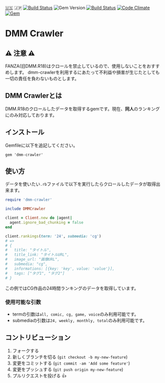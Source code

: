 [:us:](../../README.md) :jp: [![Build Status](https://travis-ci.org/sachin21/dmm-crawler.svg?branch=master)](https://travis-ci.org/sachin21/dmm-crawler) ![Gem Version](https://badge.fury.io/rb/dmm-crawler.svg) [![Build Status](https://travis-ci.org/sachin21/dmm-crawler.svg?branch=master)](https://travis-ci.org/sachin21/dmm-crawler) [![Code Climate](https://codeclimate.com/github/sachin21/dmm-crawler/badges/gpa.svg)](https://codeclimate.com/github/sachin21/dmm-crawler) [![Gem](https://img.shields.io/gem/dt/dmm-crawler.svg)](https://rubygems.org/gems/dmm-crawler)

# DMM Crawler

## :warning: 注意 :warning:

FANZA(旧DMM.R18)はクロールを禁止しているので、使用しないことをおすすめします。
dmm-crawlerを利用するにあたって不利益や損害が生じたとしても一切の責任を負わないものとします。

## DMM Crawlerとは

DMM.R18のクロールしたデータを取得するgemです。現在、**同人**のランキングにのみ対応しております。

## インストール

Gemfileに以下を追記してください。

```
gem 'dmm-crawler'
```

## 使い方

データを使いたい`.rb`ファイルで以下を実行したらクロールしたデータが取得出来ます。

```ruby
require 'dmm-crawler'

include DMMCrawler

client = Client.new do |agent|
  agent.ignore_bad_chunking = false
end

client.rankings(term: '24', submedia: 'cg')
# =>
# {
#   title: "タイトル",
#   title_link: "タイトルURL",
#   image_url: "画像URL",
#   submedia: "cg",
#   informations: [{key: 'key', value: 'value'}],
#   tags: ["タグ1", "タグ2"]
# }
```

この例ではCG作品の24時間ランキングのデータを取得しています。

### 使用可能な引数
- termの引数は`all, comic, cg, game, voice`のみ利用可能です。
- submediaの引数は`24, weekly, monthly, total`のみ利用可能です。

## コントリビューション

1. フォークする
2. 新しくブランチを切る (`git checkout -b my-new-feature`)
3. 変更をコミットする (`git commit -am 'Add some feature'`)
4. 変更をプッシュする (`git push origin my-new-feature`)
5. プルリクエストを投げる :+1:
